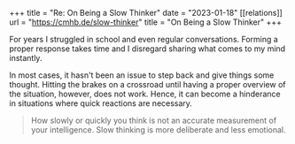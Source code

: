 +++
title = "Re: On Being a Slow Thinker"
date = "2023-01-18"
[[relations]]
    url = "https://cmhb.de/slow-thinker"
    title = "On Being a Slow Thinker"
+++

For years I struggled in school and even regular conversations. Forming a proper response takes time and I disregard sharing what comes to my mind instantly.

In most cases, it hasn't been an issue to step back and give things some thought. Hitting the brakes on a crossroad until having a proper overview of the situation, however, does not work. Hence, it can become a hinderance in situations where quick reactions are necessary.

> How slowly or quickly you think is not an accurate measurement of your intelligence. Slow thinking is more deliberate and less emotional.